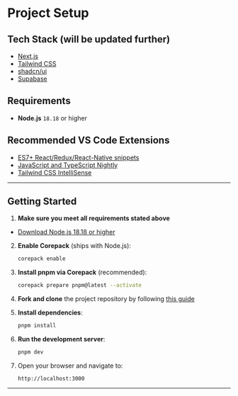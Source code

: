 # Project Setup

## Tech Stack (will be updated further)
- [Next.js](https://nextjs.org/)
- [Tailwind CSS](https://tailwindcss.com/)
- [shadcn/ui](https://ui.shadcn.com/)
- [Supabase](https://supabase.com/)

## Requirements
- **Node.js** `18.18` or higher

## Recommended VS Code Extensions
- [ES7+ React/Redux/React-Native snippets](https://marketplace.visualstudio.com/items?itemName=dsznajder.es7-react-js-snippets)
- [JavaScript and TypeScript Nightly](https://marketplace.visualstudio.com/items?itemName=ms-vscode.vscode-typescript-next)
- [Tailwind CSS IntelliSense](https://marketplace.visualstudio.com/items?itemName=bradlc.vscode-tailwindcss)

---

## Getting Started

1. **Make sure you meet all requirements stated above**
- [Download Node.js 18.18 or higher](https://nodejs.org/en/download)

2. **Enable Corepack** (ships with Node.js):
   ```bash
   corepack enable
   ```

3. **Install pnpm via Corepack** (recommended):
   ```bash
   corepack prepare pnpm@latest --activate
   ```

4. **Fork and clone** the project repository by following [this guide](https://www.freecodecamp.org/news/git-and-github-workflow-for-open-source)

5. **Install dependencies**:
   ```bash
   pnpm install
   ```

6. **Run the development server**:
   ```bash
   pnpm dev
   ```

7. Open your browser and navigate to:
   ```
   http://localhost:3000
   ```

---
